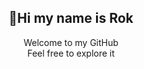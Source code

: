 <h2 align="center">👋Hi my name is Rok</h2>

<p align="center">Welcome to my GitHub <br>Feel free to explore it</p>


